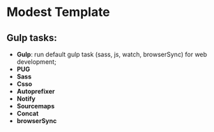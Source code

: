 # Modest Template

<h2>Gulp tasks:</h2>

<ul>
	<li><strong>Gulp</strong>: run default gulp task (sass, js, watch, browserSync) for web development;</li>
	<li><strong>PUG</strong></li>
	<li><strong>Sass</strong></li>
	<li><strong>Csso</strong></li>
	<li><strong>Autoprefixer</strong></li>
	<li><strong>Notify</strong></li>
	<li><strong>Sourcemaps</strong></li>
	<li><strong>Concat</strong></li>
	<li><strong>browserSync</strong></li>
</ul>
